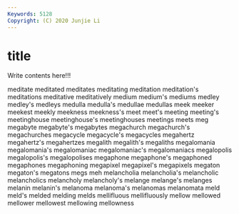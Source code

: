 ```yaml
---
Keywords: 5128
Copyright: (C) 2020 Junjie Li
---
```


# title

Write contents here!!!
 
meditate
meditated 
meditates 
meditating 
meditation 
meditation's 
meditations 
meditative 
meditatively 
medium 
medium's
mediums 
medley 
medley's 
medleys 
medulla 
medulla's 
medullae 
medullas 
meek 
meeker
meekest 
meekly 
meekness 
meekness's 
meet 
meet's 
meeting 
meeting's 
meetinghouse 
meetinghouse's
meetinghouses 
meetings 
meets 
meg 
megabyte 
megabyte's 
megabytes 
megachurch 
megachurch's 
megachurches
megacycle 
megacycle's 
megacycles 
megahertz 
megahertz's 
megahertzes 
megalith 
megalith's 
megaliths 
megalomania
megalomania's 
megalomaniac 
megalomaniac's 
megalomaniacs 
megalopolis 
megalopolis's 
megalopolises 
megaphone 
megaphone's 
megaphoned
megaphones 
megaphoning 
megapixel 
megapixel's 
megapixels 
megaton 
megaton's 
megatons 
megs 
meh
melancholia 
melancholia's 
melancholic 
melancholics 
melancholy 
melancholy's 
melange 
melange's 
melanges 
melanin
melanin's 
melanoma 
melanoma's 
melanomas 
melanomata 
meld 
meld's 
melded 
melding 
melds
mellifluous 
mellifluously 
mellow 
mellowed 
mellower 
mellowest 
mellowing 
mellowness 
